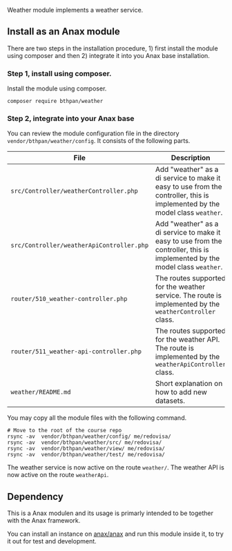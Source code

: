 Weather module implements a weather service.

Install as an Anax module
------------------------------------

There are two steps in the installation procedure, 1) first install the module using composer and then 2) integrate it into you Anax base installation.



### Step 1, install using composer.

Install the module using composer.

```
composer require bthpan/weather
```

### Step 2, integrate into your Anax base

You can review the module configuration file in the directory `vendor/bthpan/weather/config`. It consists of the following parts.

| File | Description |
|------|-------------|
| `src/Controller/weatherController.php` | Add "weather" as a di service to make it easy to use from the controller, this is implemented by the model class `weather`. |
| `src/Controller/weatherApiController.php` | Add "weather" as a di service to make it easy to use from the controller, this is implemented by the model class `weather`. |
| `router/510_weather-controller.php` | The routes supported for the weather service. The route is implemented by the `weatherController` class. |
| `router/511_weather-api-controller.php` |The routes supported for the weather API. The route is implemented by the `weatherApiController` class. |
| `weather/README.md` | Short explanation on how to add new datasets. |

You may copy all the module files with the following command.

```
# Move to the root of the course repo
rsync -av  vendor/bthpan/weather/config/ me/redovisa/
rsync -av  vendor/bthpan/weather/src/ me/redovisa/
rsync -av  vendor/bthpan/weather/view/ me/redovisa/
rsync -av  vendor/bthpan/weather/test/ me/redovisa/
```

The weather service is now active on the route `weather/`.
The weather API is now active on the route `weatherApi`.


Dependency
------------------

This is a Anax modulen and its usage is primarly intended to be together with the Anax framework.

You can install an instance on [anax/anax](https://github.com/canax/anax) and run this module inside it, to try it out for test and development.
